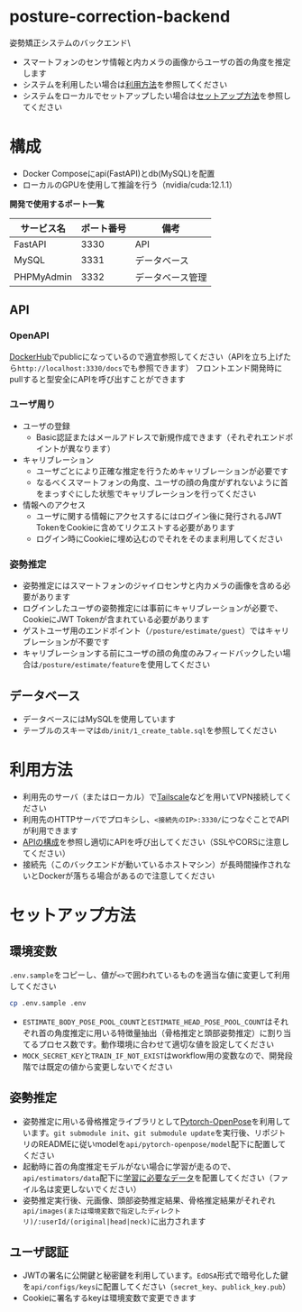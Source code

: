 # posture-correction-backend
姿勢矯正システムのバックエンド\
- スマートフォンのセンサ情報と内カメラの画像からユーザの首の角度を推定します
- システムを利用したい場合は[利用方法](#利用方法)を参照してください
- システムをローカルでセットアップしたい場合は[セットアップ方法](#セットアップ方法)を参照してください

# 構成
- Docker Composeにapi(FastAPI)とdb(MySQL)を配置
- ローカルのGPUを使用して推論を行う（nvidia/cuda:12.1.1）


**開発で使用するポート一覧**

| サービス名 | ポート番号 | 備考 |
| --- | --- | --- |
| FastAPI | 3330 | API |
| MySQL | 3331 | データベース |
| PHPMyAdmin | 3332 | データベース管理 |


## API

### OpenAPI
[DockerHub](https://hub.docker.com/repository/docker/kntwt/posture-correction-schema/general)でpublicになっているので適宜参照してください（APIを立ち上げたら`http://localhost:3330/docs`でも参照できます）
フロントエンド開発時にpullすると型安全にAPIを呼び出すことができます

### ユーザ周り
- ユーザの登録
  - Basic認証またはメールアドレスで新規作成できます（それぞれエンドポイントが異なります）
- キャリブレーション
  - ユーザごとにより正確な推定を行うためキャリブレーションが必要です
  - なるべくスマートフォンの角度、ユーザの顔の角度がずれないように首をまっすぐにした状態でキャリブレーションを行ってください
- 情報へのアクセス
  - ユーザに関する情報にアクセスするにはログイン後に発行されるJWT TokenをCookieに含めてリクエストする必要があります
  - ログイン時にCookieに埋め込むのでそれをそのまま利用してください

### 姿勢推定
- 姿勢推定にはスマートフォンのジャイロセンサと内カメラの画像を含める必要があります
- ログインしたユーザの姿勢推定には事前にキャリブレーションが必要で、CookieにJWT Tokenが含まれている必要があります
- ゲストユーザ用のエンドポイント（`/posture/estimate/guest`）ではキャリブレーションが不要です
- キャリブレーションする前にユーザの顔の角度のみフィードバックしたい場合は`/posture/estimate/feature`を使用してください

## データベース
- データベースにはMySQLを使用しています
- テーブルのスキーマは`db/init/1_create_table.sql`を参照してください


# 利用方法
- 利用先のサーバ（またはローカル）で[Tailscale](https://tailscale.com/)などを用いてVPN接続してください
- 利用先のHTTPサーバでプロキシし、`<接続先のIP>:3330/`につなぐことでAPIが利用できます
- [APIの構成](#api)を参照し適切にAPIを呼び出してください（SSLやCORSに注意してください）
- 接続先（このバックエンドが動いているホストマシン）が長時間操作されないとDockerが落ちる場合があるので注意してください

# セットアップ方法
## 環境変数
`.env.sample`をコピーし、値が`<>`で囲われているものを適当な値に変更して利用してください
```sh
cp .env.sample .env
```
- `ESTIMATE_BODY_POSE_POOL_COUNT`と`ESTIMATE_HEAD_POSE_POOL_COUNT`はそれぞれ首の角度推定に用いる特徴量抽出（骨格推定と頭部姿勢推定）に割り当てるプロセス数です。動作環境に合わせて適切な値を設定してください
- `MOCK_SECRET_KEY`と`TRAIN_IF_NOT_EXIST`はworkflow用の変数なので、開発段階では既定の値から変更しないでください

## 姿勢推定
- 姿勢推定に用いる骨格推定ライブラリとして[Pytorch-OpenPose](https://github.com/Hzzone/pytorch-openpose)を利用しています。`git submodule init`、`git submodule update`を実行後、リポジトリのREADMEに従いmodelを`api/pytorch-openpose/model`配下に配置してください
- 起動時に首の角度推定モデルがない場合に学習が走るので、`api/estimators/data`配下に[学習に必要なデータ](https://drive.google.com/drive/u/0/folders/1DCPd7bjqo80g9JaEFJEANtliDxzXwIs_)を配置してください（ファイル名は変更しないでください）
- 姿勢推定実行後、元画像、頭部姿勢推定結果、骨格推定結果がそれぞれ`api/images(または環境変数で指定したディレクトリ)/:userId/(original|head|neck)`に出力されます

## ユーザ認証
- JWTの署名に公開鍵と秘密鍵を利用しています。`EdDSA`形式で暗号化した鍵を`api/configs/keys`に配置してください（`secret_key`、`publick_key.pub`）
- Cookieに署名するkeyは環境変数で変更できます
